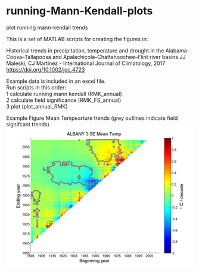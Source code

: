 # running-Mann-Kendall-plots
plot running mann-kendall trends

This is a set of MATLAB scripts for creating the figures in:

Historical trends in precipitation, temperature and drought in the Alabama–Coosa–Tallapoosa and Apalachicola–Chattahoochee–Flint river basins
JJ Maleski, CJ Martinez - International Journal of Climatology, 2017
https://doi.org/10.1002/joc.4723

Example data is included in an excel file.  
Run scripts in this order:  
1 calculate running mann kendall (RMK_annual)  
2 calculate field significance (RMK_FS_annual)  
3 plot (plot_annual_RMK)  

Example Figure Mean Tempearture trends (grey outlines indicate field signifcant trends)  
![alt text](ALBANY_3_SE_Mean_Temp.png "Albany Mean Temperature Trends")
